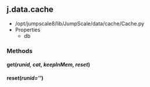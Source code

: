 <!-- toc -->
## j.data.cache

- /opt/jumpscale8/lib/JumpScale/data/cache/Cache.py
- Properties
    - db

### Methods

#### get(*runid, cat, keepInMem, reset*) 

#### reset(*runid=''*) 

